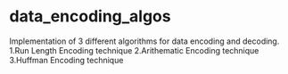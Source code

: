 # data_encoding_algos
Implementation of 3 different algorithms for data encoding and decoding.
1.Run Length Encoding technique
2.Arithematic Encoding technique
3.Huffman Encoding technique
